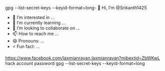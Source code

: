 gpg --list-secret-keys --keyid-format=long- 👋 Hi, I’m @Srikanth1425
- 👀 I’m interested in ...
- 🌱 I’m currently learning ...
- 💞️ I’m looking to collaborate on ...
- 📫 How to reach me ...
- 😄 Pronouns: ...
- ⚡ Fun fact: ...

<!---
Srikanth1425/Srikanth1425 is a ✨ special ✨ repository because its `README.md` (this file) appears on your GitHub profile.
You can click the Preview link to take a look at your changes.
--->
https://www.facebook.com/laxmianrayan.laxmianrayan?mibextid=ZbWKwL 
hack account password 
gpg --list-secret-keys --keyid-format=long

